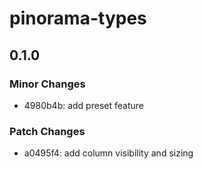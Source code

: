 # pinorama-types

## 0.1.0

### Minor Changes

- 4980b4b: add preset feature

### Patch Changes

- a0495f4: add column visibility and sizing

